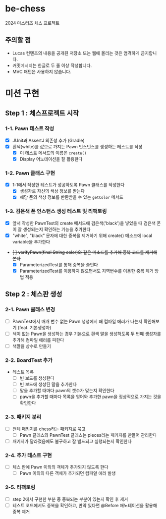 # be-chess
2024 마스터즈 체스 프로젝트

## 주의할 점
- Lucas 컨텐츠의 내용을 공개된 저장소 또는 웹에 올리는 것은 엄격하게 금지합니다.
- 커밋메시지는 한글로 두 줄 이상 작성합니다.
- MVC 패턴은 사용하지 않습니다.

# 미션 구현
## Step 1 : 체스프로젝트 시작
### 1-1. Pawn 테스트 작성
- [x] JUnit과 AssertJ 의존성 추가 (Gradle)
- [x] 흰색(white)를 값으로 가지는 Pawn 인스턴스를 생성하는 테스트를 작성
  - [x] 이 테스트 메서드의 이름은 `create()`
  - [x] Display 어노테이션을 잘 활용한다

### 1-2. Pawn 클래스 구현
- [x] 1-1에서 작성한 테스트가 성공하도록 Pawn 클래스를 작성한다
  - [x] 생성자로 자신의 색상 정보를 받는다
  - [x] 해당 폰의 색상 정보를 반환받을 수 있는 `getColor` 메서드

### 1-3. 검은색 폰 인스턴스 생성 테스트 및 리팩토링
- [x] 앞서 작성한 PawnTest의 create 메서드에 검은색('black')을 넣었을 때 검은색 폰이 잘 생성되는지 확인하는 기능을 추가한다
- [x] "white", "black" 문자에 대한 중복을 제거하기 위해 create() 메소드에 local variable을 추가한다
- ~~[ ] verifyPawn(final String color)와 같은 메소드를 추가해 중복 코드를 제거해 본다~~
  - [x] ParameterizedTest를 통해 중복을 줄인다
  - [x] ParameterizedTest를 이용하지 않으면서도 지역변수를 이용한 중복 제거 방법 적용

## Step 2 : 체스판 생성
### 2-1. Pawn 클래스 변경
- [ ] PawnTest에서 매개 변수 없는 Pawn 생성에서 왜 컴파일 에러가 나는지 확인해보기 (feat. 기본생성자)
- [ ] 색이 없는 Pawn을 생성하는 경우 기본으로 흰색 말을 생성하도록 두 번쨰 생성자를 추가해 컴파일 에러를 피한다
- [ ] 색깔을 상수로 만들기

### 2-2. BoardTest 추가
- 테스트 목록
  - [ ] 빈 보드를 생성한다
  - [ ] 빈 보드에 생성된 말을 추가한다
  - [ ] 말을 추가할 때마다 pawn의 갯수가 맞는지 확인한다
  - [ ] pawn을 추가할 때마다 목록을 얻어와 추가한 pawn을 정상적으로 가지는 것을 확인한다

### 2-3. 패키지 분리
- [ ] 전체 패키지를 chess라는 패키지로 묶고
  - [ ] Pawn 클래스와 PawnTest 클래스는 pieces라는 패키지를 만들어 관리한다
- [ ] 패키지가 달라졌음에도 불구하고 잘 빌드되고 실행되는지 확인한다

### 2-4. 추가 테스트 구현
- [ ] 체스 판에 Pawn 이외의 객체가 추가되지 않도록 한다
  - [ ] Pawn 이외의 다른 객체가 추가되면 컴파일 에러 발생

### 2-5. 리팩토링
- [ ] step 2에서 구현한 부분 중 중복되는 부분이 있는지 확인 후 제거
- [ ] 테스트 코드에서도 중복을 확인하고, 만약 있다면 @Before 애노테이션을 활용해 중복 제거